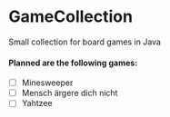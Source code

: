 # GameCollection
Small collection for board games in Java

#### Planned are the following games:
- [ ] Minesweeper
- [ ] Mensch ärgere dich nicht
- [ ] Yahtzee

